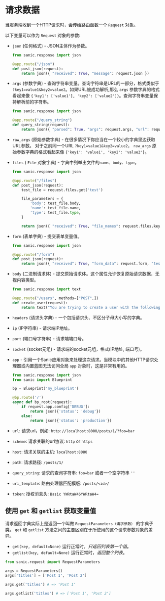 # 请求数据

当服务端收到一个HTTP请求时，会传给路由函数一个 `Request` 对象。

以下变量可以作为 `Request` 对象的参数:

- `json` (任何格式) - JSON主体作为参数。

  ```python
  from sanic.response import json

  @app.route("/json")
  def post_json(request):
      return json({ "received": True, "message": request.json })
  ```

- `args` (参数字典) - 查询字符串变量。查询字符串是URL的一部分，格式类似于 `?key1=value1&key2=value2`。如果URL被成功解析,那么 `args` 参数字典的格式看起来像 `{'key1': ['value1'], 'key2': ['value2']}`。查询字符串变量保持解析前的字符串。

  ```python
  from sanic.response import json

  @app.route("/query_string")
  def query_string(request):
      return json({ "parsed": True, "args": request.args, "url": request.url, "query_string": request.query_string })
  ```

- `raw_args` (原始参数字典) - 在很多情况下你应当在一个较小的字典里边获取URL参数。 对于之前同一个URL `?key1=value1&key2=value2`， `raw_args` 原始参数字典的格式看起来像 `{'key1': 'value1', 'key2': 'value2'}`。

- `files` ( `File` 对象字典) - 字典中列举出文件的`name`、`body`、`type`。

  ```python
  from sanic.response import json

  @app.route("/files")
  def post_json(request):
      test_file = request.files.get('test')

      file_parameters = {
          'body': test_file.body,
          'name': test_file.name,
          'type': test_file.type,
      }

      return json({ "received": True, "file_names": request.files.keys(), "test_file_parameters": file_parameters })
  ```

- `form` (表单字典) - 提交表单变量值。

  ```python
  from sanic.response import json

  @app.route("/form")
  def post_json(request):
      return json({ "received": True, "form_data": request.form, "test": request.form.get('test') })
  ```

- `body` (二进制请求体) - 提交原始请求体。这个属性允许恢复原始请求数据，无视内容类型。

  ```python
  from sanic.response import text

  @app.route("/users", methods=["POST",])
  def create_user(request):
      return text("You are trying to create a user with the following POST: %s" % request.body)
  ```

- `headers` (请求头字典) - 一个包括请求头、不区分子母大小写的字典。

- `ip` (IP字符串) - 请求端IP地址。

- `port` (端口号字符串) - 请求端端口号。

- `socket` (socket元组) - 请求端的socket元组，格式(IP地址, 端口号)。

- `app` - 引用一个Sanic应用对象来处理这次请求。当模块中的其他HTTP请求处理器或内置蓝图无法访问全局 `app` 对象时，这是非常有用的。

  ```python
  from sanic.response import json
  from sanic import Blueprint

  bp = Blueprint('my_blueprint')

  @bp.route('/')
  async def bp_root(request):
      if request.app.config['DEBUG']:
          return json({'status': 'debug'})
      else:
          return json({'status': 'production'})

  ```
- `url`: 请求url，例如: `http://localhost:8000/posts/1/?foo=bar`
- `scheme`: 请求关联的url协议: `http` or `https`
- `host`: 请求关联的主机: `localhost:8080`
- `path`: 请求路径: `/posts/1/`
- `query_string`: 请求的查询字符串: `foo=bar` 或者一个空字符串 `''`
- `uri_template`: 路由处理器匹配模版: `/posts/<id>/`
- `token`: 授权消息头: `Basic YWRtaW46YWRtaW4=`


## 使用 `get` 和 `getlist` 获取变量值

请求返回字典实际上是返回一个叫做 `RequestParameters（请求参数）` 的字典子类。 `get` 和 `getlist` 方法之间的主要区别在于所使用的这个请求参数对象的差异。

- `get(key, default=None)` 运行正常时，*只返回列表第一个值*。
- `getlist(key, default=None)` 运行正常时，*返回整个列表*。

```python
from sanic.request import RequestParameters

args = RequestParameters()
args['titles'] = ['Post 1', 'Post 2']

args.get('titles') # => 'Post 1'

args.getlist('titles') # => ['Post 1', 'Post 2']
```
